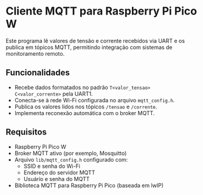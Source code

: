 # Cliente MQTT para Raspberry Pi Pico W

Este programa lê valores de tensão e corrente recebidos via UART e os publica em tópicos MQTT, permitindo integração com sistemas de monitoramento remoto.

## Funcionalidades

- Recebe dados formatados no padrão `T<valor_tensao> C<valor_corrente>` pela UART1.
- Conecta-se à rede Wi-Fi configurada no arquivo `mqtt_config.h`.
- Publica os valores lidos nos tópicos `/tensao` e `/corrente`.
- Implementa reconexão automática com o broker MQTT.

## Requisitos

- Raspberry Pi Pico W
- Broker MQTT ativo (por exemplo, Mosquitto)
- Arquivo `lib/mqtt_config.h` configurado com:
  - SSID e senha do Wi-Fi
  - Endereço do servidor MQTT
  - Usuário e senha do MQTT
- Biblioteca MQTT para Raspberry Pi Pico (baseada em lwIP)
